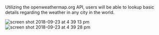 Utilizing the openweathermap.org API, users will be able to lookup basic details regarding the weather in any city in the world. 

![screen shot 2018-09-23 at 4 39 13 pm](https://user-images.githubusercontent.com/7697533/45932773-9f41a080-bf4f-11e8-9f3a-29a13cbc485d.png)![screen shot 2018-09-23 at 4 39 28 pm](https://user-images.githubusercontent.com/7697533/45932778-a668ae80-bf4f-11e8-9ac7-caa92769681f.png)
